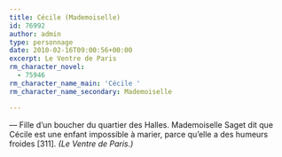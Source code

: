 ```yaml
---
title: Cécile (Mademoiselle)
id: 76992
author: admin
type: personnage
date: 2010-02-16T09:00:56+00:00
excerpt: Le Ventre de Paris
rm_character_novel:
  - 75946
rm_character_name_main: 'Cécile '
rm_character_name_secondary: Mademoiselle

---
```

— Fille d&rsquo;un boucher du quartier des Halles. Mademoiselle Saget dit que Cécile est une enfant impossible à marier, parce qu&rsquo;elle a des humeurs froides [311]. _(Le Ventre de Paris.)_